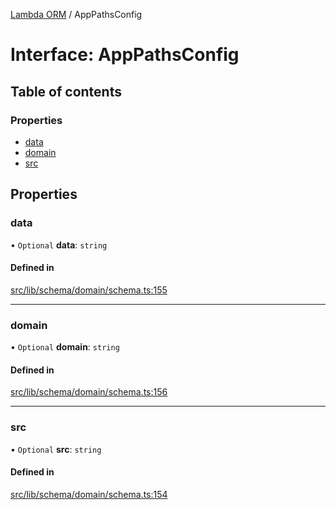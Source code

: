 [Lambda ORM](../README.md) / AppPathsConfig

# Interface: AppPathsConfig

## Table of contents

### Properties

- [data](AppPathsConfig.md#data)
- [domain](AppPathsConfig.md#domain)
- [src](AppPathsConfig.md#src)

## Properties

### data

• `Optional` **data**: `string`

#### Defined in

[src/lib/schema/domain/schema.ts:155](https://github.com/lambda-orm/lambdaorm-base/blob/2344cdd/src/lib/schema/domain/schema.ts#L155)

___

### domain

• `Optional` **domain**: `string`

#### Defined in

[src/lib/schema/domain/schema.ts:156](https://github.com/lambda-orm/lambdaorm-base/blob/2344cdd/src/lib/schema/domain/schema.ts#L156)

___

### src

• `Optional` **src**: `string`

#### Defined in

[src/lib/schema/domain/schema.ts:154](https://github.com/lambda-orm/lambdaorm-base/blob/2344cdd/src/lib/schema/domain/schema.ts#L154)
